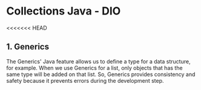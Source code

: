 # Collections Java - DIO

<<<<<<< HEAD

## 1. Generics
The Generics' Java feature allows us to define a type for a data structure, for example.
When we use Generics for a list, only objects that has the same type will be added on that list.
So, Generics provides consistency and safety because it prevents errors during the development step.
